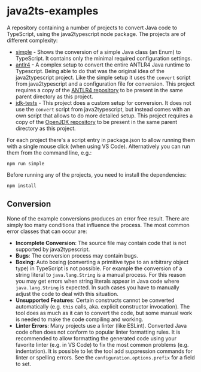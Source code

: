 # java2ts-examples

A repository containing a number of projects to convert Java code to TypeScript, using the java2typescript node package. The projects are of different complexity:

* [simple](src/simple) - Shows the conversion of a simple Java class (an Enum) to TypeScript. It contains only the minimal required configuration settings.
* [antlr4](src/antlr4) - A complex setup to convert the entire ANTLR4 Java runtime to Typescript. Being able to do that was the original idea of the java2typescript project. Like the simple setup it uses the `convert` script from java2typescript and a configuration file for conversion. This project requires a copy of the [ANTLR4 repository](https://github.com/antlr/antlr4) to be present in the same parent directory as this project.
* [jdk-tests](src/jdk-tests) - This project does a custom setup for conversion. It does not use the `convert` script from java2typescript, but instead comes with an own script that allows to do more detailed setup. This project requires a copy of the [OpenJDK repository](https://github.com/openjdk/jdk) to be present in the same parent directory as this project.

For each project there's a script entry in package.json to allow running them with a single mouse click (when using VS Code). Alternatively you can run them from the command line, e.g.:

    npm run simple

Before running any of the projects, you need to install the dependencies:

    npm install

## Conversion

None of the example conversions produces an error free result. There are simply too many conditions that influence the process. The most common error classes that can occur are:

- **Incomplete Conversion**: The source file may contain code that is not supported by java2typescript.
- **Bugs**: The conversion process may contain bugs.
- **Boxing**: Auto boxing (converting a primitive type to an arbitrary object type) in TypeScript is not possible. For example the conversion of a string literal to `java.lang.String` is a manual process. For this reason you may get errors when string literals appear in Java code where `java.lang.String` is expected. In such cases you have to manually adjust the code to deal with this situation.
- **Unsupported Features**: Certain constructs cannot be converted automatically (e.g. `this` calls, aka. explicit constructor invocation). The tool does as much as it can to convert the code, but some manual work is needed to make the code compiling and working.
- **Linter Errors**: Many projects use a linter (like ESLint). Converted Java code often does not conform to popular linter formatting rules. It is recommended to allow formatting the generated code using your favorite linter (e.g. in VS Code) to fix the most common problems (e.g. indentation). It is possible to let the tool add suppression commands for linter or spelling errors. See the `configuration.options.prefix` for a field to set.
